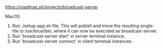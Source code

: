 https://roadmap.sh/projects/broadcast-server

MacOS
1. Run ./setup-app.sh file. This will publsh and move the resulting single-file to /usr/local/bin, where it can now be executed as
broadcast-server.
2. Run 'broadcast-server start' in server terminal instance.
2. Run 'broadcast-server connect' in client terminal instances. 
